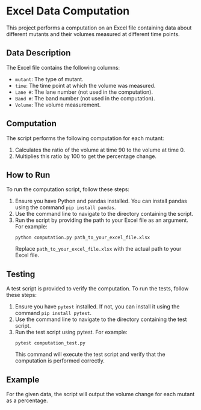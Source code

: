 # Excel Data Computation

This project performs a computation on an Excel file containing data about different mutants and their volumes measured at different time points.

## Data Description

The Excel file contains the following columns:
- `mutant`: The type of mutant.
- `time`: The time point at which the volume was measured.
- `Lane #`: The lane number (not used in the computation).
- `Band #`: The band number (not used in the computation).
- `Volume`: The volume measurement.

## Computation

The script performs the following computation for each mutant:
1. Calculates the ratio of the volume at time 90 to the volume at time 0.
2. Multiplies this ratio by 100 to get the percentage change.

## How to Run

To run the computation script, follow these steps:

1. Ensure you have Python and pandas installed. You can install pandas using the command `pip install pandas`.
2. Use the command line to navigate to the directory containing the script.
3. Run the script by providing the path to your Excel file as an argument. For example:
   ```
   python computation.py path_to_your_excel_file.xlsx
   ```
   Replace `path_to_your_excel_file.xlsx` with the actual path to your Excel file.

## Testing

A test script is provided to verify the computation. To run the tests, follow these steps:

1. Ensure you have `pytest` installed. If not, you can install it using the command `pip install pytest`.
2. Use the command line to navigate to the directory containing the test script.
3. Run the test script using pytest. For example:
   ```
   pytest computation_test.py
   ```
   This command will execute the test script and verify that the computation is performed correctly.
    
## Example

For the given data, the script will output the volume change for each mutant as a percentage.